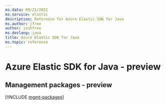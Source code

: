 ```yaml
---
ms.data: 09/21/2022
ms.service: elastic
description: Reference for Azure Elastic SDK for Java
ms.author: jfree
author: joshfree
ms.devlang: java
title: Azure Elastic SDK for Java
ms.topic: reference
---
```

# Azure Elastic SDK for Java - preview

## Management packages - preview
[!INCLUDE [mgmt-packages](elastic-mgmt-index.md)]
